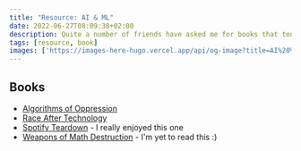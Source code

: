 ```yaml
---
title: "Resource: AI & ML"
date: 2022-06-27T08:09:38+02:00
description: Quite a number of friends have asked me for books that touch on the topic of how Artificial Intelligence & Machine Learning are impacting our daily lives, and I always recommend the same bunch of books, just making them public now.
tags: [resource, book]
images: ['https://images-here-hugo.vercel.app/api/og-image?title=AI%20%26%20ML%20Resources']
---
```


## Books
- [Algorithms of Oppression](https://www.goodreads.com/en/book/show/34762552-algorithms-of-oppression)
- [Race After Technology](https://www.goodreads.com/book/show/42527493-race-after-technology)
- [Spotify Teardown](https://www.goodreads.com/book/show/39644202-spotify-teardown?ac=1&from_search=true&qid=OfQFa6FYuU&rank=2) - I really enjoyed this one
- [Weapons of Math Destruction](https://www.goodreads.com/book/show/28186015-weapons-of-math-destruction) - I'm yet to read this :)